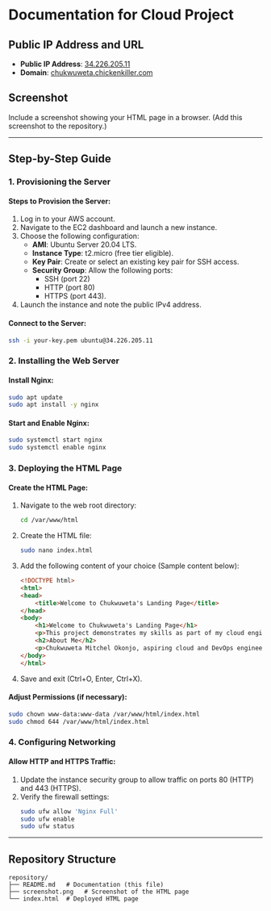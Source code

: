# Documentation for Cloud Project

## Public IP Address and URL
- **Public IP Address**: [34.226.205.11](34.226.205.11)
- **Domain**: [chukwuweta.chickenkiller.com](http://chukwuweta.mooo.com)

## Screenshot
Include a screenshot showing your HTML page in a browser. (Add this screenshot to the repository.)

---

## Step-by-Step Guide

### 1. Provisioning the Server
#### Steps to Provision the Server:
1. Log in to your AWS account.
2. Navigate to the EC2 dashboard and launch a new instance.
3. Choose the following configuration:
   - **AMI**: Ubuntu Server 20.04 LTS.
   - **Instance Type**: t2.micro (free tier eligible).
   - **Key Pair**: Create or select an existing key pair for SSH access.
   - **Security Group**: Allow the following ports:
     - SSH (port 22)
     - HTTP (port 80)
     - HTTPS (port 443).
4. Launch the instance and note the public IPv4 address.

#### Connect to the Server:
```bash
ssh -i your-key.pem ubuntu@34.226.205.11
```

### 2. Installing the Web Server
#### Install Nginx:
```bash
sudo apt update
sudo apt install -y nginx
```
#### Start and Enable Nginx:
```bash
sudo systemctl start nginx
sudo systemctl enable nginx
```

### 3. Deploying the HTML Page
#### Create the HTML Page:
1. Navigate to the web root directory:
   ```bash
   cd /var/www/html
   ```
2. Create the HTML file:
   ```bash
   sudo nano index.html
   ```
3. Add the following content of your choice (Sample content below):
   ```html
   <!DOCTYPE html>
   <html>
   <head>
       <title>Welcome to Chukwuweta's Landing Page</title>
   </head>
   <body>
       <h1>Welcome to Chukwuweta's Landing Page</h1>
       <p>This project demonstrates my skills as part of my cloud engineering program.</p>
       <h2>About Me</h2>
       <p>Chukwuweta Mitchel Okonjo, aspiring cloud and DevOps engineer with experience in web development and system administration.</p>
   </body>
   </html>
   ```
4. Save and exit (Ctrl+O, Enter, Ctrl+X).

#### Adjust Permissions (if necessary):
```bash
sudo chown www-data:www-data /var/www/html/index.html
sudo chmod 644 /var/www/html/index.html
```

### 4. Configuring Networking
#### Allow HTTP and HTTPS Traffic:
1. Update the instance security group to allow traffic on ports 80 (HTTP) and 443 (HTTPS).
2. Verify the firewall settings:
   ```bash
   sudo ufw allow 'Nginx Full'
   sudo ufw enable
   sudo ufw status
   ```

---

## Repository Structure
```
repository/
├── README.md   # Documentation (this file)
├── screenshot.png   # Screenshot of the HTML page
└── index.html  # Deployed HTML page
```
